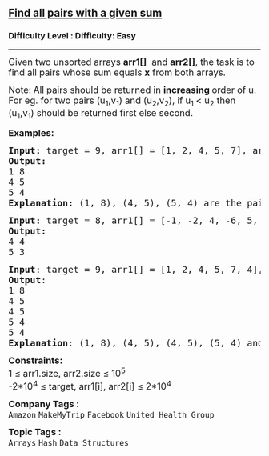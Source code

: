 <h2><a href="https://www.geeksforgeeks.org/problems/find-all-pairs-whose-sum-is-x5808/1?page=1&category=Arrays&sprint=a663236c31453b969852f9ea22507634&sortBy=submissions">Find all pairs with a given sum</a></h2><h3>Difficulty Level : Difficulty: Easy</h3><hr><div class="problems_problem_content__Xm_eO"><p><span style="font-size: 18px;">Given two unsorted arrays <strong>arr1[]</strong> &nbsp;and <strong>arr2[]</strong>, the task is to find all pairs whose sum equals <strong>x</strong> from both arrays.</span></p>
<p><span style="font-size: 18px;">Note:<strong>&nbsp;</strong>All pairs should be returned in <strong>increasing </strong>order of u. For eg. for two pairs (u<sub>1</sub>,v<sub>1</sub>) and (u<sub>2</sub>,v<sub>2</sub>), if u<sub>1&nbsp;</sub>&lt; u<sub>2</sub> then (u<sub>1</sub>,v<sub>1</sub>) should be returned first else second.</span></p>
<p><span style="font-size: 18px;"><strong>Examples:</strong></span></p>
<pre><span style="font-size: 18px;"><strong>Input: </strong>target = 9, arr1[] = [1, 2, 4, 5, 7], arr2[] = [5, 6, 3, 4, 8]
<strong>Output: <br></strong>1 8
4 5 
5 4
<strong>Explanation: </strong>(1, 8), (4, 5), (5, 4) are the pairs which sum to 9.</span>
</pre>
<pre><span style="font-size: 18px;"><strong style="font-size: 18px;">Input: </strong><span style="font-size: 18px;">target = 8, arr1[] = [-1, -2, 4, -6, 5, 7], arr2[] = [6, 3, 4, 0]
</span><strong style="font-size: 18px;">Output:</strong><span style="font-size: 18px;">
4 4 
5 3<br></span></span></pre>
<pre><span style="font-size: 18px;"><strong style="font-size: 18px;">Input</strong><span style="font-size: 18px;">: target = 9, arr1[] = [1, 2, 4, 5, 7, 4], arr2[] = [5, 6, 3, 4, 8, 4]<br><strong>Output</strong>:<br>1 8<br>4 5<br>4 5<br>5 4<br>5 4
<strong>Explanation</strong>: (1, 8), (4, 5), (4, 5), (5, 4) and (5, 4) are the pairs which sum to 9.</span></span></pre>
<p><span style="font-size: 18px;"><strong>Constraints:</strong><br>1 ≤ arr1.size, arr2.size ≤ 10<sup>5</sup><br>-2*10<sup>4</sup> ≤ target, arr1[i], arr2[i] ≤ 2*10<sup>4</sup></span></p></div><p><span style=font-size:18px><strong>Company Tags : </strong><br><code>Amazon</code>&nbsp;<code>MakeMyTrip</code>&nbsp;<code>Facebook</code>&nbsp;<code>United Health Group</code>&nbsp;<br><p><span style=font-size:18px><strong>Topic Tags : </strong><br><code>Arrays</code>&nbsp;<code>Hash</code>&nbsp;<code>Data Structures</code>&nbsp;